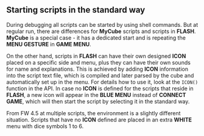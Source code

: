 ## Starting scripts in the standard way

During debugging all scripts can be started by using shell commands. But at regular run, there are differences for **MyCube** scripts and scripts in **FLASH**. **MyCube** is a special case - it has a dedicated start and is repeating the **MENU GESTURE** in **GAME MENU**.

On the other hand, scripts in **FLASH** can have their own designed **ICON** placed on a specific side and menu, plus they can have their own sounds for name and explanations. This is achieved by adding **ICON** information into the script text file, which is compiled and later parsed by the cube and automatically set up in the menu. For details how to use it, look at the `ICON()` function in the API. In case no **ICON** is defined for the scripts that reside in **FLASH**, a new icon will appear in the **BLUE MENU** instead of **CONNECT GAME**, which will then start the script by selecting it in the standard way.

From FW 4.5 at multiple scripts, the environment is a slightly different situation. Scripts that have no **ICON** defined are placed in an extra **WHITE** menu with dice symbols 1 to 6.